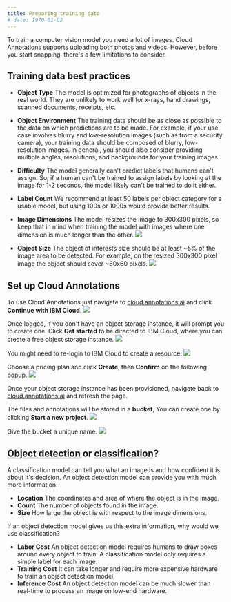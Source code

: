 ```yaml
---
title: Preparing training data
# date: 1970-01-02
---
```


To train a computer vision model you need a lot of images.
Cloud Annotations supports uploading both photos and videos.
However, before you start snapping, there's a few limitations to consider.

## Training data best practices
* **Object Type** The model is optimized for photographs of objects in the real world. They are unlikely to work well for x-rays, hand drawings, scanned documents, receipts, etc.

* **Object Environment** The training data should be as close as possible to the data on which predictions are to be made. For example, if your use case involves blurry and low-resolution images (such as from a security camera), your training data should be composed of blurry, low-resolution images. In general, you should also consider providing multiple angles, resolutions, and backgrounds for your training images.

* **Difficulty** The model generally can't predict labels that humans can't assign. So, if a human can't be trained to assign labels by looking at the image for 1-2 seconds, the model likely can't be trained to do it either.

* **Label Count** We recommend at least 50 labels per object category for a usable model, but using 100s or 1000s would provide better results.

* **Image Dimensions** The model resizes the image to 300x300 pixels, so keep that in mind when training the model with images where one dimension is much longer than the other.
![](/docs-assets/images/shrink_image.png)

* **Object Size** The object of interests size should be at least ~5% of the image area to be detected. For example, on the resized 300x300 pixel image the object should cover ~60x60 pixels.
![](/docs-assets/images/small_image.png)


## Set up Cloud Annotations
To use Cloud Annotations just navigate to [cloud.annotations.ai](https://cloud.annotations.ai) and click **Continue with IBM Cloud**.
![](/docs-assets/images/0a.CA_login.png)

Once logged, if you don't have an object storage instance, it will prompt you to create one. Click **Get started** to be directed to IBM Cloud, where you can create a free object storage instance.
![](/docs-assets/images/1a.CA_no-object-storage.png)

You might need to re-login to IBM Cloud to create a resource.
![](/docs-assets/images/2a.IBM_login-to-create-resource.png)

Choose a pricing plan and click **Create**, then **Confirm** on the following popup.
![](/docs-assets/images/3a.IBM_create-object-storage.png)

Once your object storage instance has been provisioned, navigate back to [cloud.annotations.ai](https://cloud.annotations.ai) and refresh the page. 

The files and annotations will be stored in a **bucket**, You can create one by clicking **Start a new project**.
![](/docs-assets/images/4a.CA_create-bucket.png)

Give the bucket a unique name.
![](/docs-assets/images/5.CA_name-bucket.png)

## [Object detection](#object-detection) or [classification](#classification)?
A classification model can tell you what an image is and how confident it is about it's decision.
An object detection model can provide you with much more information:
* **Location** The coordinates and area of where the object is in the image.
* **Count** The number of objects found in the image.
* **Size** How large the object is with respect to the image dimensions.

If an object detection model gives us this extra information, why would we use classification?
* **Labor Cost** An object detection model requires humans to draw boxes around every object to train. A classification model only requires a simple label for each image.
* **Training Cost** It can take longer and require more expensive hardware to train an object detection model.
* **Inference Cost** An object detection model can be much slower than real-time to process an image on low-end hardware.



